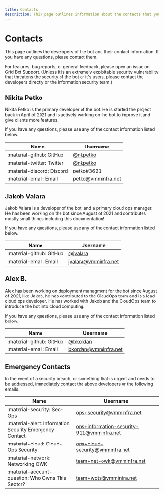 ```yaml
---
title: Contacts
description: This page outlines information about the contacts that you can use to contact the developers of the bot.
---
```


# Contacts
This page outlines the developers of the bot and their contact information. If you have any questions, please contact them.

For features, bug reports, or general feedback, please open an issue on [Grid Bot Support](https://github.com/mfdlabs/grid-bot-support/issues). (Unless it is an extremely exploitable security vulnerability that threatens the security of the bot or it's users, please contact the developers directly or the information security team.)

## Nikita Petko
Nikita Petko is the primary developer of the bot. He is started the project back in April of 2021 and is actively working on the bot to improve it and give clients more features.

If you have any questions, please use any of the contact information listed below.

| Name                       | Username                                                   |
|----------------------------|------------------------------------------------------------|
| :material-github: GitHub   | [@nkpetko](https://github.com/nkpetko)                     |
| :material-twitter: Twitter | [@nkpetko](https://twitter.com/nkpetko)                    |
| :material-discord: Discord | [petko#3621](https://discord.com/users/360078081224081409) |
| :material-email: Email     | [petko@vmminfra.net](mailto:petko@vmminfra.net)            |

## Jakob Valara
Jakob Valara is a developer of the bot, and a primary cloud ops manager. He has been working on the bot since August of 2021 and contributes mostly small things including this documentation!

If you have any questions, please use any of the contact information listed below.

| Name                     | Username                                            |
|--------------------------|-----------------------------------------------------|
| :material-github: GitHub | [@jvalara](https://github.com/jvalara)              |
| :material-email: Email   | [jvalara@vmminfra.net](mailto:jvalara@vmminfra.net) |

## Alex B.
Alex has been working on deployment managment for the bot since August of 2021, like Jakob, he has contributed to the CloudOps team and is a lead cloud ops developer. He has worked with Jakob and the CloudOps team to introduce the bot into cloud computing.

If you have any questions, please use any of the contact information listed below.

| Name                     | Username                                            |
|--------------------------|-----------------------------------------------------|
| :material-github: GitHub | [@bkordan](https://github.com/bkordan)              |
| :material-email: Email   | [bkordan@vmminfra.net](mailto:bkordan@vmminfra.net) |

## Emergency Contacts
In the event of a security breach, or something that is urgent and needs to be addressed, immediately contact the above developers or the following emails.

| Name                                                    | Username                                                                                      |
|---------------------------------------------------------|-----------------------------------------------------------------------------------------------|
| :material-security: Sec-Ops                             | [ops+security@vmminfra.net](mailto:ops+security@vmminfra.net)                                 |
| :material-alert: Information Security Emergency Contact | [ops+information-security-911@vmminfra.net](mailto:ops+information-security-911@vmminfra.net) |
| :material-cloud: Cloud-Ops Security                     | [ops+cloud-security@vmminfra.net](mailto:ops+cloud-security@vmminfra.net)                     |
| :material-network: Networking OWK                       | [team+net-owk@vmminfra.net](mailto:team+net-owk@vmminfra.net)                                 |
| :material-account-question: Who Owns This Sector?       | [team+wots@vmminfra.net](mailto:team+wots@vmminfra.net)                                       |